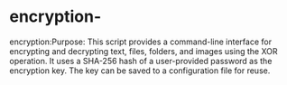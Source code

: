 # encryption-
encryption:Purpose: This script provides a command-line interface for encrypting and decrypting text, files, folders, and images using the XOR operation. It uses a SHA-256 hash of a user-provided password as the encryption key. The key can be saved to a configuration file for reuse.
